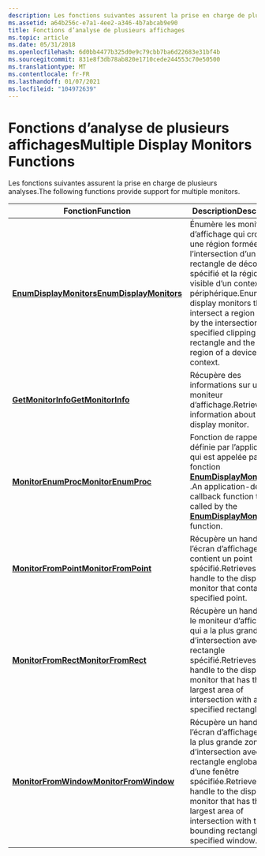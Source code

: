 ```yaml
---
description: Les fonctions suivantes assurent la prise en charge de plusieurs analyses.
ms.assetid: a64b256c-e7a1-4ee2-a346-4b7abcab9e90
title: Fonctions d’analyse de plusieurs affichages
ms.topic: article
ms.date: 05/31/2018
ms.openlocfilehash: 6d0bb4477b325d0e9c79cbb7ba6d22683e31bf4b
ms.sourcegitcommit: 831e8f3db78ab820e1710cede244553c70e50500
ms.translationtype: MT
ms.contentlocale: fr-FR
ms.lasthandoff: 01/07/2021
ms.locfileid: "104972639"
---
```

# <a name="multiple-display-monitors-functions"></a><span data-ttu-id="30117-103">Fonctions d’analyse de plusieurs affichages</span><span class="sxs-lookup"><span data-stu-id="30117-103">Multiple Display Monitors Functions</span></span>

<span data-ttu-id="30117-104">Les fonctions suivantes assurent la prise en charge de plusieurs analyses.</span><span class="sxs-lookup"><span data-stu-id="30117-104">The following functions provide support for multiple monitors.</span></span>



| <span data-ttu-id="30117-105">Fonction</span><span class="sxs-lookup"><span data-stu-id="30117-105">Function</span></span>                                           | <span data-ttu-id="30117-106">Description</span><span class="sxs-lookup"><span data-stu-id="30117-106">Description</span></span>                                                                                                                                                  |
|----------------------------------------------------|--------------------------------------------------------------------------------------------------------------------------------------------------------------|
| [<span data-ttu-id="30117-107">**EnumDisplayMonitors**</span><span class="sxs-lookup"><span data-stu-id="30117-107">**EnumDisplayMonitors**</span></span>](/windows/desktop/api/Winuser/nf-winuser-enumdisplaymonitors) | <span data-ttu-id="30117-108">Énumère les moniteurs d’affichage qui croisent une région formée par l’intersection d’un rectangle de découpage spécifié et la région visible d’un contexte de périphérique.</span><span class="sxs-lookup"><span data-stu-id="30117-108">Enumerates display monitors that intersect a region formed by the intersection of a specified clipping rectangle and the visible region of a device context.</span></span> |
| [<span data-ttu-id="30117-109">**GetMonitorInfo**</span><span class="sxs-lookup"><span data-stu-id="30117-109">**GetMonitorInfo**</span></span>](/windows/desktop/api/Winuser/nf-winuser-getmonitorinfoa)           | <span data-ttu-id="30117-110">Récupère des informations sur un moniteur d’affichage.</span><span class="sxs-lookup"><span data-stu-id="30117-110">Retrieves information about a display monitor.</span></span>                                                                                                               |
| [<span data-ttu-id="30117-111">**MonitorEnumProc**</span><span class="sxs-lookup"><span data-stu-id="30117-111">**MonitorEnumProc**</span></span>](/windows/desktop/api/Winuser/nc-winuser-monitorenumproc)         | <span data-ttu-id="30117-112">Fonction de rappel définie par l’application qui est appelée par la fonction [**EnumDisplayMonitors**](/windows/desktop/api/Winuser/nf-winuser-enumdisplaymonitors) .</span><span class="sxs-lookup"><span data-stu-id="30117-112">An application-defined callback function that is called by the [**EnumDisplayMonitors**](/windows/desktop/api/Winuser/nf-winuser-enumdisplaymonitors) function.</span></span>                                  |
| [<span data-ttu-id="30117-113">**MonitorFromPoint**</span><span class="sxs-lookup"><span data-stu-id="30117-113">**MonitorFromPoint**</span></span>](/windows/desktop/api/Winuser/nf-winuser-monitorfrompoint)       | <span data-ttu-id="30117-114">Récupère un handle vers l’écran d’affichage qui contient un point spécifié.</span><span class="sxs-lookup"><span data-stu-id="30117-114">Retrieves a handle to the display monitor that contains a specified point.</span></span>                                                                                   |
| [<span data-ttu-id="30117-115">**MonitorFromRect**</span><span class="sxs-lookup"><span data-stu-id="30117-115">**MonitorFromRect**</span></span>](/windows/desktop/api/Winuser/nf-winuser-monitorfromrect)         | <span data-ttu-id="30117-116">Récupère un handle vers le moniteur d’affichage qui a la plus grande zone d’intersection avec un rectangle spécifié.</span><span class="sxs-lookup"><span data-stu-id="30117-116">Retrieves a handle to the display monitor that has the largest area of intersection with a specified rectangle.</span></span>                                              |
| [<span data-ttu-id="30117-117">**MonitorFromWindow**</span><span class="sxs-lookup"><span data-stu-id="30117-117">**MonitorFromWindow**</span></span>](/windows/desktop/api/Winuser/nf-winuser-monitorfromwindow)     | <span data-ttu-id="30117-118">Récupère un handle vers l’écran d’affichage qui a la plus grande zone d’intersection avec le rectangle englobant d’une fenêtre spécifiée.</span><span class="sxs-lookup"><span data-stu-id="30117-118">Retrieves a handle to the display monitor that has the largest area of intersection with the bounding rectangle of a specified window.</span></span>                       |



 

 

 



